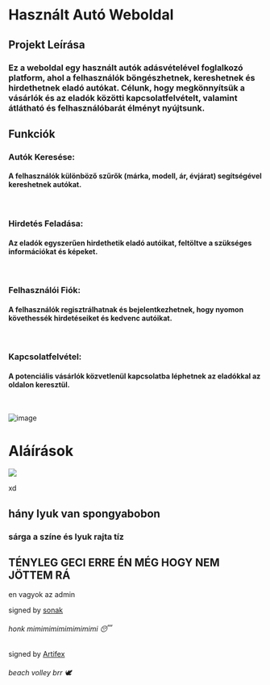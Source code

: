 # Használt Autó Weboldal 
## Projekt Leírása
### Ez a weboldal egy használt autók adásvételével foglalkozó platform, ahol a felhasználók böngészhetnek, kereshetnek és hirdethetnek eladó autókat. Célunk, hogy megkönnyítsük a vásárlók és az eladók közötti kapcsolatfelvételt, valamint átlátható és felhasználóbarát élményt nyújtsunk.

## Funkciók
<h3> Autók Keresése:</h3>
<h4>A felhasználók különböző szűrők (márka, modell, ár, évjárat) segítségével kereshetnek autókat.</h4><br>
<h3>Hirdetés Feladása:</h3> <h4>Az eladók egyszerűen hirdethetik eladó autóikat, feltöltve a szükséges információkat és képeket.</h4><br>
<h3>Felhasználói Fiók:</h3> <h4>A felhasználók regisztrálhatnak és bejelentkezhetnek, hogy nyomon követhessék hirdetéseiket és kedvenc autóikat.</h4><br>
<h3>Kapcsolatfelvétel:</h3> <h4>A potenciális vásárlók közvetlenül kapcsolatba léphetnek az eladókkal az oldalon keresztül.</h4><br>





![image](https://github.com/user-attachments/assets/32f5b570-d37a-462a-bf97-6e6199583450)


# Aláírások
<img src='https://cdn.discordapp.com/attachments/1268017598910697492/1305300794521944064/attachment-1-4.gif?ex=67d8a498&is=67d75318&hm=5894d80df4b09e976ba98b79b3280bc6f3e29867938780e40a2a999db9624326&'>

xd

## hány lyuk van spongyabobon

### sárga a színe és lyuk rajta tíz

## TÉNYLEG GECI ERRE ÉN MÉG HOGY NEM JÖTTEM RÁ
en vagyok az admin

signed by [sonak](https://github.com/sonkadev)

###### honk mimimimimimimimimi 😴

signed by [Artifex](https://github.com/Artife10)

###### beach volley brr 🕊

